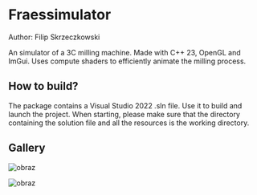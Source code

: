 # Fraessimulator

Author: Filip Skrzeczkowski

An simulator of a 3C milling machine. Made with C++ 23, OpenGL and ImGui. Uses compute shaders to efficiently animate the milling process.

## How to build?

The package contains a Visual Studio 2022 .sln file. Use it to build and launch the project.
When starting, please make sure that the directory containing the solution file and all the resources is the working directory.

## Gallery

![obraz](https://github.com/user-attachments/assets/d15215ca-8b1f-4552-b48d-9f1bf905c82a)

![obraz](https://github.com/user-attachments/assets/d9f6c310-5512-4b0f-aeed-49d9490d708a)

